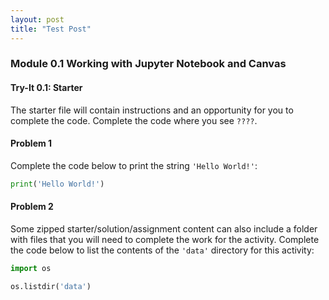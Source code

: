 ```yaml
---
layout: post
title: "Test Post"
---
```


### Module 0.1 Working with Jupyter Notebook and Canvas

#### Try-It 0.1: Starter


The starter file will contain instructions and an opportunity for you to complete the code. Complete the code where you see ```????```.

#### Problem 1

Complete the code below to print the string ```'Hello World!'```:


```python
print('Hello World!')
```

#### Problem 2

Some zipped starter/solution/assignment content can also include a folder with files that you will need to complete the work for the activity.  Complete the code below to list the contents of the ```'data'``` directory for this activity:


```python
import os

os.listdir('data')
```
